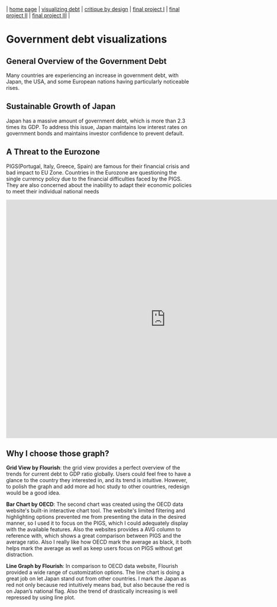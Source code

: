 | [home page](https://cmustudent.github.io/tswd-portfolio-templates/) | [visualizing debt](visualizing-government-debt) | [critique by design](critique-by-design) | [final project I](final-project-part-one) | [final project II](final-project-part-two) | [final project III](final-project-part-three) |

# Government debt visualizations
## General Overview of the Government Debt 
Many countries are experiencing an increase in government debt, with Japan, the USA, and some European nations having particularly noticeable rises.
<div class="flourish-embed flourish-chart" data-src="visualisation/12588398"><script src="https://public.flourish.studio/resources/embed.js"></script></div>

## Sustainable Growth of Japan 
Japan has a massive amount of government debt, which is more than 2.3 times its GDP. To address this issue, Japan maintains low interest rates on government bonds and maintains investor confidence to prevent default. 
<div class="flourish-embed flourish-chart" data-src="visualisation/12598203"><script src="https://public.flourish.studio/resources/embed.js"></script></div>

## A Threat to the Eurozone
PIGS(Portugal, Italy, Greece, Spain) are famous for their financial crisis and bad impact to EU Zone. Countries in the Eurozone are questioning the single currency policy due to the financial difficulties faced by the PIGS. They are also concerned about the inability to adapt their economic policies to meet their individual national needs 
<iframe src="https://data.oecd.org/chart/6Y5h" width="860" height="645" style="border: 0" mozallowfullscreen="true" webkitallowfullscreen="true" allowfullscreen="true"><a href="https://data.oecd.org/chart/6Y5h" target="_blank">OECD Chart: General government debt, Total, % of GDP, Annual, 2021</a></iframe>


## Why I choose those graph? 

**Grid View by Flourish**: the grid view provides a perfect overview of the trends for current debt to GDP ratio globally. Users could feel free to have a glance to the country they interested in, and its trend is intuitive. However, to polish the graph and add more ad hoc study to other countries, redesign would be a good idea. 

**Bar Chart by OECD**: The second chart was created using the OECD data website's built-in interactive chart tool. The website's limited filtering and highlighting options prevented me from presenting the data in the desired manner, so I used it to focus on the PIGS, which I could adequately display with the available features. Also the websites provides a AVG column to reference with, which shows a great comparison between PIGS and the average ratio. Also I really like how OECD mark the average as black, it both helps mark the average as well as  keep users focus on PIGS without get distraction. 

**Line Graph by Flourish**:  In comparison to OECD data website, Flourish provided a wide range of customization options. The line chart is doing a great job on let Japan stand out from other countries. I mark the Japan as red not only because red intuitively means bad, but also because the red is on Japan’s national flag. Also the trend of drastically increasing is well repressed by using line plot. 

